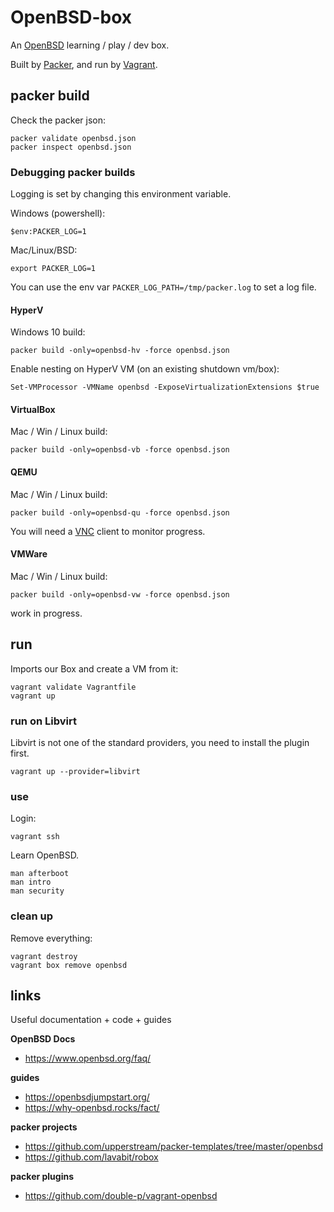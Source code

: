 # OpenBSD-box

An [OpenBSD](https://www.openbsd.org/) learning / play / dev box.

Built by [Packer](https://www.packer.io/), and run by [Vagrant](https://www.vagrantup.com/).

## packer build

Check the packer json:

```shell
packer validate openbsd.json
packer inspect openbsd.json
```

### Debugging packer builds

Logging is set by changing this environment variable.

Windows (powershell):

```shell
$env:PACKER_LOG=1
```

Mac/Linux/BSD:

```shell
export PACKER_LOG=1
```

You can use the env var `PACKER_LOG_PATH=/tmp/packer.log` to set a log file.

#### HyperV

Windows 10 build:

```shell
packer build -only=openbsd-hv -force openbsd.json
```

Enable nesting on HyperV VM (on an existing shutdown vm/box):

```shell
Set-VMProcessor -VMName openbsd -ExposeVirtualizationExtensions $true
```

#### VirtualBox

Mac / Win / Linux build:

```shell
packer build -only=openbsd-vb -force openbsd.json
```

#### QEMU

Mac / Win / Linux build:

```shell
packer build -only=openbsd-qu -force openbsd.json
```

You will need a [VNC](https://en.wikipedia.org/wiki/Virtual_Network_Computing) client to monitor progress.

#### VMWare

Mac / Win / Linux build:

```shell
packer build -only=openbsd-vw -force openbsd.json
```

work in progress.

## run

Imports our Box and create a VM from it:

```shell
vagrant validate Vagrantfile
vagrant up
```

### run on Libvirt

Libvirt is not one of the standard providers, you need to install the plugin first.

```shell
vagrant up --provider=libvirt
```

### use

Login:

```shell
vagrant ssh
```

Learn OpenBSD.

```shell
man afterboot
man intro
man security
```

### clean up

Remove everything:

```shell
vagrant destroy
vagrant box remove openbsd
```

## links

Useful documentation + code + guides

**OpenBSD Docs**
* https://www.openbsd.org/faq/

**guides**
* https://openbsdjumpstart.org/
* https://why-openbsd.rocks/fact/

**packer projects**
* https://github.com/upperstream/packer-templates/tree/master/openbsd
* https://github.com/lavabit/robox

**packer plugins**
* https://github.com/double-p/vagrant-openbsd
